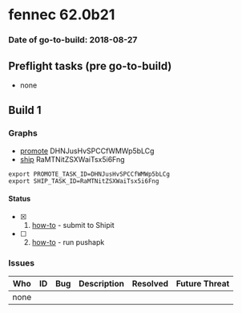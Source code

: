 # fennec 62.0b21

### Date of go-to-build: 2018-08-27

## Preflight tasks (pre go-to-build)
- none

## Build 1  

### Graphs
* [promote](https://tools.taskcluster.net/push-inspector/#/DHNJusHvSPCCfWMWp5bLCg) DHNJusHvSPCCfWMWp5bLCg
* [ship](https://tools.taskcluster.net/push-inspector/#/RaMTNitZSXWaiTsx5i6Fng) RaMTNitZSXWaiTsx5i6Fng
```
export PROMOTE_TASK_ID=DHNJusHvSPCCfWMWp5bLCg
export SHIP_TASK_ID=RaMTNitZSXWaiTsx5i6Fng
```


#### Status
- [x] 1.  [how-to](https://wiki.mozilla.org/Release:Release_Automation_on_Mercurial:Starting_a_Release#Submit_to_Ship_It)  - submit to Shipit
- [ ] 2.  [how-to](https://github.com/mozilla-releng/releasewarrior-2.0/blob/master/docs/release-promotion/mobile/howto.md)  - run pushapk

### Issues
| Who                 | ID               | Bug                                                                 | Description                | Resolved                | Future Threat                |
| ------------------- | ---------------- | ------------------------------------------------------------------- | -------------------------- | ----------------------- | ---------------------------- |
| none | | | | | |

